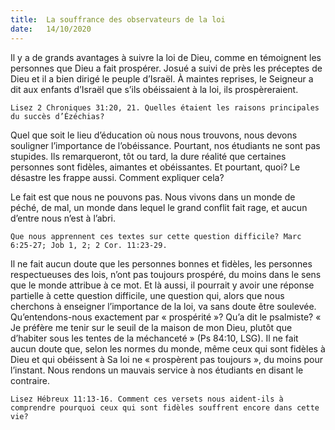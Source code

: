 ```yaml
---
title:  La souffrance des observateurs de la loi
date:   14/10/2020
---
```


Il y a de grands avantages à suivre la loi de Dieu, comme en témoignent les personnes que Dieu a fait prospérer. Josué a suivi de près les préceptes de Dieu et il a bien dirigé le peuple d’Israël. À maintes reprises, le Seigneur a dit aux enfants d’Israël que s’ils obéissaient à la loi, ils prospèreraient.

`Lisez 2 Chroniques 31:20, 21. Quelles étaient les raisons principales du succès d’Ézéchias?`

Quel que soit le lieu d’éducation où nous nous trouvons, nous devons souligner l’importance de l’obéissance. Pourtant, nos étudiants ne sont pas stupides. Ils remarqueront, tôt ou tard, la dure réalité que certaines personnes sont fidèles, aimantes et obéissantes. Et pourtant, quoi? Le désastre les frappe aussi. Comment expliquer cela?

Le fait est que nous ne pouvons pas. Nous vivons dans un monde de péché, de mal, un monde dans lequel le grand conflit fait rage, et aucun d’entre nous n’est à l’abri.

`Que nous apprennent ces textes sur cette question difficile? Marc 6:25-27; Job 1, 2; 2 Cor. 11:23-29.`

Il ne fait aucun doute que les personnes bonnes et fidèles, les personnes respectueuses des lois, n’ont pas toujours prospéré, du moins dans le sens que le monde attribue à ce mot. Et là aussi, il pourrait y avoir une réponse partielle à cette question difficile, une question qui, alors que nous cherchons à enseigner l’importance de la loi, va sans doute être soulevée. Qu’entendons-nous exactement par « prospérité »? Qu’a dit le psalmiste? « Je préfère me tenir sur le seuil de la maison de mon Dieu, plutôt que d’habiter sous les tentes de la méchanceté » (Ps 84:10, LSG). Il ne fait aucun doute que, selon les normes du monde, même ceux qui sont fidèles à Dieu et qui obéissent à Sa loi ne « prospèrent pas toujours », du moins pour l’instant. Nous rendons un mauvais service à nos étudiants en disant le contraire.

`Lisez Hébreux 11:13-16. Comment ces versets nous aident-ils à comprendre pourquoi ceux qui sont fidèles souffrent encore dans cette vie?`